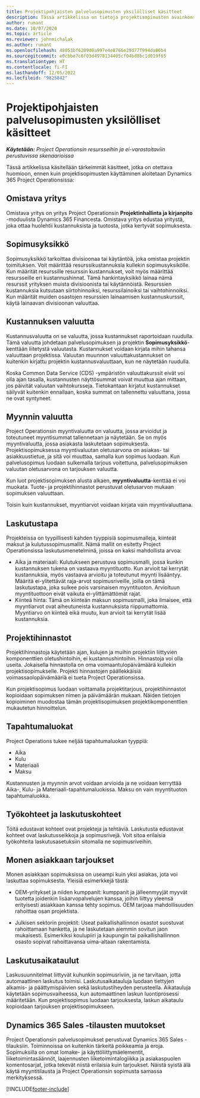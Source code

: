 ```yaml
---
title: Projektipohjaisten palvelusopimusten yksilölliset käsitteet
description: Tässä artikkelissa on tietoja projektisopimusten avainkonsepteista Project Operationsissa.
author: rumant
ms.date: 10/07/2020
ms.topic: article
ms.reviewer: johnmichalak
ms.author: rumant
ms.openlocfilehash: 48053bf6209d0a997e4e8766e29d77f994da06b4
ms.sourcegitcommit: e0cbbe7c6f03d4978134405cf04bd8bc1d019f65
ms.translationtype: HT
ms.contentlocale: fi-FI
ms.lasthandoff: 12/05/2022
ms.locfileid: "9825842"
---
```

# <a name="concepts-unique-to-project-based-contracts"></a>Projektipohjaisten palvelusopimusten yksilölliset käsitteet

_**Käytetään:** Project Operationsin resursseihin ja ei-varastoitaviin perustuvissa skenaarioissa_



Tässä artikkelissa käsitellään tärkeimmät käsitteet, jotka on otettava huomioon, ennen kuin projektisopimusten käyttäminen aloitetaan Dynamics 365 Project Operationsissa:

## <a name="owning-company"></a>Omistava yritys

Omistava yritys on yritys Project Operationsin **Projektinhallinta ja kirjanpito** -moduulista Dynamics 365 Financesta. Omistava yritys edustaa yritystä, joka ottaa huolehtii kustannuksista ja tuotosta, jotka kertyvät sopimuksesta.

## <a name="contracting-unit"></a>Sopimusyksikkö

Sopimusyksikkö tarkoittaa divisioonaa tai käytäntöä, joka omistaa projektin toimituksen. Voit määrittää resurssikustannuksia kullekin sopimusyksikölle. Kun määrität resurssille resurssin kustannukset, voit myös määrittää resursseille eri kustannushinnat. Tämä hankintayksikkö lainaa nämä resurssit yrityksen muista divisioonista tai käytännöistä. Resurssien kustannuksia kutsutaan siirtohinnoiksi, resurssilainoiksi tai vaihtohinnoiksi. Kun määrität muiden osastojen resurssien lainaamisen kustannuskurssit, käytä lainaavan divisioonan valuuttaa.

## <a name="cost-currency"></a>Kustannuksen valuutta

Kustannusvaluutta on se valuutta, jossa kustannukset raportoidaan ruudulla. Tämä valuutta johdetaan palvelusopimuksen ja projektin **Sopimusyksikkö**-kenttään liitetystä valuutasta. Kustannukset voidaan kirjata mihin tahansa valuuttaan projektissa. Valuutan muunnon valuuttakustannukset on kuitenkin kirjattu projektin kustannusvaluuttaan, kun ne näytetään ruudulla.

Koska Common Data Service (CDS) -ympäristön valuuttakurssit eivät voi olla ajan tasalla, kustannusten näyttösummat voivat muuttua ajan mittaan, jos päivität valuutan vaihtokursseja. Tietokantaan kirjatut kustannukset säilyvät kuitenkin ennallaan, koska summat on tallennettu valuuttana, jossa ne ovat syntyneet.

## <a name="sales-currency"></a>Myynnin valuutta

Project Operationsin myyntivaluutta on valuutta, jossa arvioidut ja toteutuneet myyntisummat tallennetaan ja näytetään. Se on myös myyntivaluutta, jossa asiakasta laskutetaan sopimuksesta. Projektisopimuksessa myyntivaluutan oletusarvona on asiakas- tai asiakkuustietue, ja sitä voi muuttaa, samalla kun sopimus luodaan. Kun palvelusopimus luodaan sulkemalla tarjous voitettuna, palvelusopimuksen valuutan oletusarvona on tarjouksen valuutta.

Kun luot projektisopimuksen alusta alkaen, **myyntivaluutta**-kenttää ei voi muokata. Tuote- ja projektihinnastot perustuvat oletusarvon mukaan sopimuksen valuuttaan.

Toisin kuin kustannukset, myyntiarvot voidaan kirjata vain myyntivaluuttana.

## <a name="billing-method"></a>Laskutustapa

Projekteissa on tyypillisesti kahden tyyppisiä sopimusmalleja, kiinteät maksut ja kulutussopimusmallit. Nämä mallit on esitetty Project Operationsissa laskutusmenetelminä, joissa on kaksi mahdollista arvoa:

- Aika ja materiaali: Kulutukseen perustuva sopimusmalli, jossa kunkin kustannuksen tukena on vastaava myyntituotto. Kun arvioit tai kerrytät kustannuksia, myös vastaava arvioitu ja toteutunut myynti lisääntyy. Määritä ei-ylitettävät raja-arvot sopimusriveille, joilla on tämä laskutustapa, joka sulkee pois varsinaisen myyntituoton. Arvioituun myyntituottoon eivät vaikuta ei-ylittämättömät rajat.
- Kiinteä hinta: Tämä on kiinteän maksun sopimusmalli, joka ilmaisee, että myyntiarvot ovat aiheutuneista kustannuksista riippumattomia. Myyntiarvo on kiinteä eikä muutu, kun arvioit tai kerrytät lisää kustannuksia.

## <a name="project-price-lists"></a>Projektihinnastot

Projektihinnastoja käytetään ajan, kulujen ja muihin projektiin liittyvien komponenttien oletushintoihin, ei kustannushintoihin. Hinnastoja voi olla useita. Jokaisella hinnastolla on oma voimaantulopäivämäärä kullekin projektisopimukselle. Projekti hinnastojen päällekkäisiä voimassaolopäivämääriä ei tueta Project Operationsissa.

Kun projektisopimus luodaan voittamalla projektitarjous, projektihinnastot kopioidaan sopimuksen nimen ja päivämäärän mukaan. Näiden tietojen kopioiminen muodostaa tämän projektisopimuksen projektikomponenttien mukautetun hinnoittelun.

## <a name="transaction-classes"></a>Tapahtumaluokat

Project Operations tukee neljää tapahtumaluokan tyyppiä:

- Aika
- Kulu
- Materiaali
- Maksu

Kustannusten ja myynnin arvot voidaan arvioida ja ne voidaan kerryttää Aika-, Kulu- ja Materiaali-tapahtumaluokissa. Maksu on vain myyntituoton tapahtumaluokka.

## <a name="work-entities-and-billing-entities"></a>Työkohteet ja laskutuskohteet

Töitä edustavat kohteet ovat projekteja ja tehtäviä. Laskutusta edustavat kohteet ovat laskutusseikkoja ja sopimusrivejä. Voit sitoa erilaisia työkohteita laskutusasetuksiin sitomalla ne sopimusriveihin.

## <a name="multi-customer-deals"></a>Monen asiakkaan tarjoukset

Monen asiakkaan sopimuksissa on useampi kuin yksi asiakas, jota voi laskuttaa sopimuksesta. Yleisiä esimerkkejä tästä:

- OEM-yritykset ja niiden kumppanit: kumppanit ja jälleenmyyjät myyvät tuotetta joidenkin lisäarvopalvelujen kanssa, joihin liittyy yleensä erityisesti asiakkaan kanssa tehty sopimus. OEM tarjoaa mahdollisuuden rahoittaa osan projektista. 

- Julkisen sektorin projektit: Useat paikallishallinnon osastot suostuvat rahoittamaan hanketta, ja ne laskutetaan aiemmin sovitun jaon mukaisesti. Esimerkiksi koulupiiri ja kaupungin tai paikallishallinnon osasto sopivat rahoittavansa uima-altaan rakentamista.

## <a name="invoice-schedules"></a>Laskutusaikataulut

Laskusuunnitelmat liittyvät kuhunkin sopimusriviin, ja ne tarvitaan, jotta automaattinen laskutus toimisi. Laskutusaikatauluja luodaan tiettyjen alkamis- ja päättymispäivien sekä laskutustiheyden perusteella. Aikatauluja käytetään sopimusvaiheessa, kun automaattinen laskun luontiprosessi määritetään. Kun projektisopimus luodaan tarjouksesta, laskun aikataulu kopioidaan tarjouksen projektisopimukseen.

## <a name="changes-from-dynamics-365-sales-orders"></a>Dynamics 365 Sales -tilausten muutokset

Project Operationsin palvelusopimukset perustuvat Dynamics 365 Sales -tilauksiin. Toiminnoissa on kuitenkin tärkeitä poikkeamia ja eroja. Sopimuksilla on omat lomake- ja käyttöliittymäelementit, liiketoimintasäännöt, laajennusten liiketoimintalogiikka ja asiakaspuolen komentosarjat, jotka tekevät niistä erilaisia kuin tarjoukset. Näistä syistä älä käytä myyntitilausta ja Project Operationsin sopimusta samassa merkityksessä.


[!INCLUDE[footer-include](../includes/footer-banner.md)]
